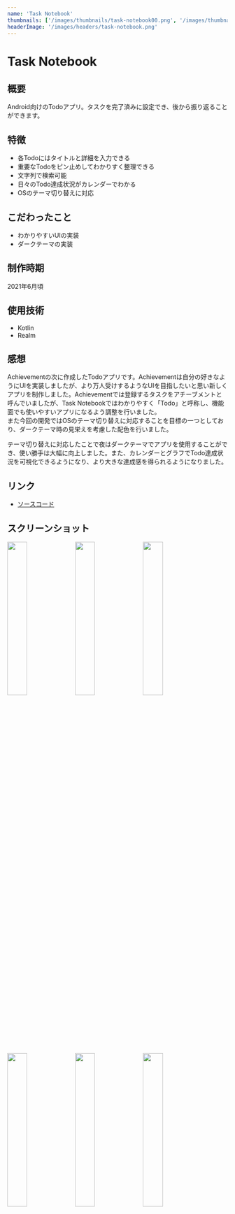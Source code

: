 ```yaml
---
name: 'Task Notebook'
thumbnails: ['/images/thumbnails/task-notebook00.png', '/images/thumbnails/task-notebook01.png', '/images/thumbnails/task-notebook02.png']
headerImage: '/images/headers/task-notebook.png'
---
```


# Task Notebook

## 概要
Android向けのTodoアプリ。タスクを完了済みに設定でき、後から振り返ることができます。

## 特徴
- 各Todoにはタイトルと詳細を入力できる
- 重要なTodoをピン止めしてわかりすく整理できる
- 文字列で検索可能
- 日々のTodo達成状況がカレンダーでわかる
- OSのテーマ切り替えに対応

## こだわったこと
- わかりやすいUIの実装
- ダークテーマの実装

## 制作時期
2021年6月頃

## 使用技術
- Kotlin
- Realm

## 感想
Achievementの次に作成したTodoアプリです。Achievementは自分の好きなようにUIを実装しましたが、より万人受けするようなUIを目指したいと思い新しくアプリを制作しました。Achievementでは登録するタスクをアチーブメントと呼んでいましたが、Task Notebookではわかりやすく「Todo」と呼称し、機能面でも使いやすいアプリになるよう調整を行いました。  
また今回の開発ではOSのテーマ切り替えに対応することを目標の一つとしており、ダークテーマ時の見栄えを考慮した配色を行いました。

テーマ切り替えに対応したことで夜はダークテーマでアプリを使用することができ、使い勝手は大幅に向上しました。また、カレンダーとグラフでTodo達成状況を可視化できるようになり、より大きな達成感を得られるようになりました。

## リンク
- [ソースコード](https://github.com/Yu357/TaskNotebook)

## スクリーンショット
<div>
  <img style="width: 30%;" src="https://user-images.githubusercontent.com/65577595/187852033-44ac9321-6e38-419c-a47b-b54a87ec2617.png"/>
  <img style="width: 30%;" src="https://user-images.githubusercontent.com/65577595/187852035-6b007a44-9f7f-4885-b373-4c7a4d03b86d.png"/>
  <img style="width: 30%;" src="https://user-images.githubusercontent.com/65577595/187852037-2114fd66-be9b-4106-81ed-3bf0bd092abd.png"/>
  <img style="width: 30%;" src="https://user-images.githubusercontent.com/65577595/187852038-00e3019f-a8c3-4047-9309-c90f9d6e50f9.png"/>
  <img style="width: 30%;" src="https://user-images.githubusercontent.com/65577595/187852046-1fa55338-6b5c-4318-b3a6-a8c4208c2e01.png"/>
  <img style="width: 30%;" src="https://user-images.githubusercontent.com/65577595/187852050-0b8e3b05-8a0f-4e7a-b5ab-45ea2edf904f.png"/>
</div>
